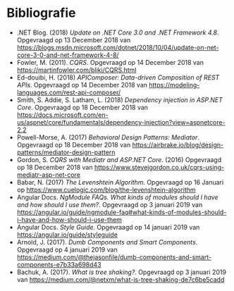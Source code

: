 # Bibliografie

* .NET Blog. (2018) *Update on .NET Core 3.0 and .NET Framework 4.8*. Opgevraagd op 13 December 2018 van https://blogs.msdn.microsoft.com/dotnet/2018/10/04/update-on-net-core-3-0-and-net-framework-4-8/
* Fowler, M. (2011). *CQRS*. Opgevraagd op 14 December 2018 van https://martinfowler.com/bliki/CQRS.html 
* Ed-douibi, H. (2018) *APIComposer: Data-driven Composition of REST APIs*. Opgevraagd op 14 December 2018 van https://modeling-languages.com/rest-api-composer/
* Smith, S. Addie, S. Latham, L. (2018) *Dependency injection in ASP.NET Core*. Opgevraagd op 18 December 2018 van https://docs.microsoft.com/en-us/aspnet/core/fundamentals/dependency-injection?view=aspnetcore-2.2
* Powell-Morse, A. (2017) *Behavioral Design Patterns: Mediator*. Opgevraagd op 18 December 2018 van https://airbrake.io/blog/design-patterns/mediator-design-pattern
* Gordon, S. *CQRS with Mediatr and ASP.NET Core*. (2016) Opgevraagd op 18 December 2018 van https://www.stevejgordon.co.uk/cqrs-using-mediatr-asp-net-core
* Babar, N. (2017) *The Levenshtein Algorithm*. Opgevraagd op 16 Januari op https://www.cuelogic.com/blog/the-levenshtein-algorithm
* Angular Docs. *NgModule FAQs. What kinds of modules should I have and how should I use them?*. Opgevraagd op 3 januari 2019 van https://angular.io/guide/ngmodule-faq#what-kinds-of-modules-should-i-have-and-how-should-i-use-them
* Angular Docs. *Style Guide*. Opgevraagd op 14 januari 2019 van https://angular.io/guide/styleguide
* Arnold, J. (2017). *Dumb Components and Smart Components*. Opgevraagd op 4 januari 2019 van https://medium.com/@thejasonfile/dumb-components-and-smart-components-e7b33a698d43
* Bachuk, A. (2017). *What is tree shaking?*. Opgevraagd op 3 januari 2019 van https://medium.com/@netxm/what-is-tree-shaking-de7c6be5cadd
